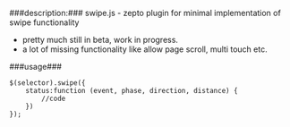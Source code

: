 ###description:###
swipe.js - zepto plugin for minimal implementation of swipe functionality

- pretty much still in beta, work in progress.
- a lot of missing functionality like allow page scroll, multi touch etc.


###usage###

    $(selector).swipe({
        status:function (event, phase, direction, distance) {
            //code
        })
    });